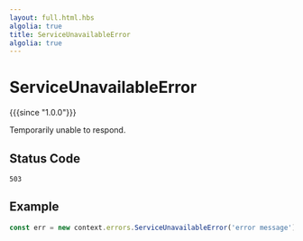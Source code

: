 ```yaml
---
layout: full.html.hbs
algolia: true
title: ServiceUnavailableError
algolia: true
---
```


# ServiceUnavailableError

{{{since "1.0.0"}}}

Temporarily unable to respond.

## Status Code

`503`

## Example

```js
const err = new context.errors.ServiceUnavailableError('error message');
```
